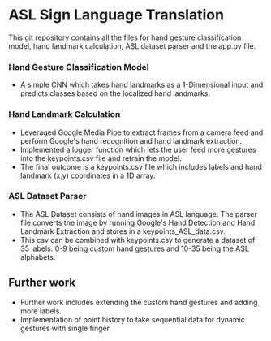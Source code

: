 # ASL Sign Language Translation
This git repository contains all the files for hand gesture classification model, hand landmark calculation, ASL dataset parser and the app.py file.

###  Hand Gesture Classification Model
- A simple CNN which takes hand landmarks as a 1-Dimensional input and predicts classes based on the localized hand landmarks. 

### Hand Landmark Calculation
- Leveraged Google Media Pipe to extract frames from a camera feed and perform Google's hand recognition and hand landmark extraction. 
- Implemented a logger function which lets the user feed more gestures into the keypoints.csv file and retrain the model.
- The final outcome is a keypoints.csv file which includes labels and hand landmark (x,y) coordinates in a 1D array. 

### ASL Dataset Parser
- The ASL Dataset consists of hand images in ASL language. The parser file converts the image by running Google's Hand Detection and Hand Landmark Extraction and stores in a keypoints_ASL_data.csv. 
- This csv can be combined with keypoints.csv to generate a dataset of 35 labels. 0-9 being custom hand gestures and 10-35 being the ASL alphabets. 

## Further work
- Further work includes extending the custom hand gestures and adding more labels. 
- Implementation of point history to take sequential data for dynamic gestures with single finger.



